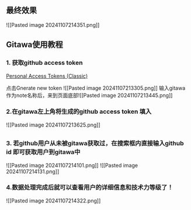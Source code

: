 


## 最终效果
![[Pasted image 20241107214351.png]]
## Gitawa使用教程

### 1. 获取github access token
[Personal Access Tokens (Classic)](https://github.com/settings/tokens)



 点击Gnerate new token
 ![[Pasted image 20241107213305.png]]
 输入gitawa作为note名称后，来到页面底部![[Pasted image 20241107213445.png]]
 
### 2.在gitawa左上角将生成的github access token 填入

![[Pasted image 20241107213625.png]]
##
### 3. 若github用户从未被gitawa获取过，在搜索框内直接输入github id 即可获取用户到gitawa中
![[Pasted image 20241107214101.png]]
![[Pasted image 20241107214131.png]]
### 4.数据处理完成后就可以查看用户的详细信息和技术力等级了！
![[Pasted image 20241107214322.png]]